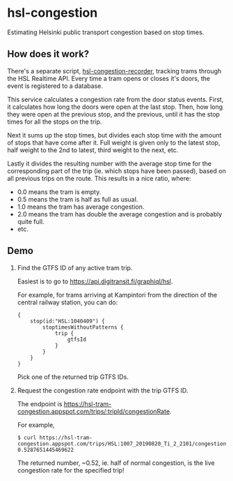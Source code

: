 # hsl-congestion

Estimating Helsinki public transport congestion based on stop times.

## How does it work? 

There's a separate script, [hsl-congestion-recorder](https://github.com/aapokiiso/hsl-congestion-recorder), 
tracking trams through the HSL Realtime API. Every time a tram 
opens or closes it's doors, the event is registered to a database. 

This service calculates a congestion rate from the door status events. 
First, it calculates how long the doors were open at the last stop. 
Then, how long they were open at the previous stop, and the previous,
until it has the stop times for all the stops on the trip.

Next it sums up the stop times, but divides each stop time with the 
amount of stops that have come after it. Full weight is given only
to the latest stop, half weight to the 2nd to latest, third weight to the next, etc.

Lastly it divides the resulting number with the average stop time 
for the corresponding part of the trip (ie. which stops have been passed), 
based on all previous trips on the route. This results in a nice ratio, where: 
- 0.0 means the tram is empty.
- 0.5 means the tram is half as full as usual.
- 1.0 means the tram has average congestion.
- 2.0 means the tram has double the average congestion and is probably quite full.
- etc.

## Demo

1. Find the GTFS ID of any active tram trip. 

    Easiest is to go to https://api.digitransit.fi/graphiql/hsl.

    For example, for trams arriving at Kampintori from the direction 
    of the central railway station, you can do:
    ```
    {
        stop(id:"HSL:1040409") {
            stoptimesWithoutPatterns {
                trip {
                    gtfsId
                }
            }
        }
    }
    ```
    
    Pick one of the returned trip GTFS IDs.

2. Request the congestion rate endpoint with the trip GTFS ID.

    The endpoint is https://hsl-tram-congestion.appspot.com/trips/:tripId/congestionRate.
    
    For example, 
    ```
    $ curl https://hsl-tram-congestion.appspot.com/trips/HSL:1007_20190820_Ti_2_2101/congestionRate
    0.5287651445469622
    ```
    
    The returned number, ~0.52, ie. half of normal congestion,
    is the live congestion rate for the specified trip!
